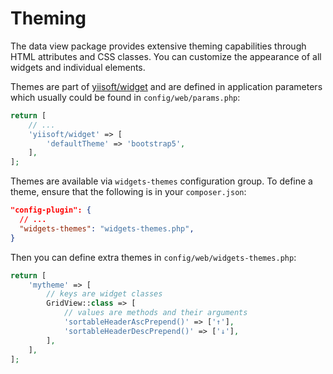 # Theming

The data view package provides extensive theming capabilities through HTML attributes and CSS classes.
You can customize the appearance of all widgets and individual elements.

Themes are part of [yiisoft/widget](https://github.com/yiisoft/widget) and are defined in application parameters which
usually could be found in `config/web/params.php`:

```php
return [
    // ...
    'yiisoft/widget' => [
        'defaultTheme' => 'bootstrap5',
    ],
];
```

Themes are available via `widgets-themes` configuration group.
To define a theme, ensure that the following is in your `composer.json`:

```json
"config-plugin": {
  // ...
  "widgets-themes": "widgets-themes.php",
}
```

Then you can define extra themes in `config/web/widgets-themes.php`:

```php
return [
    'mytheme' => [
        // keys are widget classes
        GridView::class => [
            // values are methods and their arguments
            'sortableHeaderAscPrepend()' => ['↑'],
            'sortableHeaderDescPrepend()' => ['↓'],
        ],
    ],
];
```

